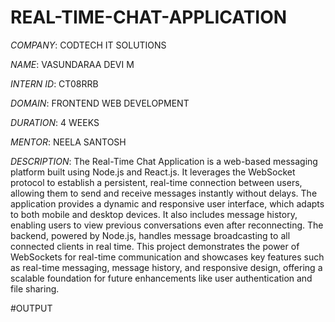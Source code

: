 # REAL-TIME-CHAT-APPLICATION

*COMPANY*: CODTECH IT SOLUTIONS

*NAME*: VASUNDARAA DEVI M

*INTERN ID*: CT08RRB

*DOMAIN*: FRONTEND WEB DEVELOPMENT

*DURATION*: 4 WEEKS

*MENTOR*: NEELA SANTOSH

*DESCRIPTION*: The Real-Time Chat Application is a web-based messaging platform built using Node.js and React.js. It leverages the WebSocket protocol to establish a persistent, real-time connection between users, allowing them to send and receive messages instantly without delays. The application provides a dynamic and responsive user interface, which adapts to both mobile and desktop devices. It also includes message history, enabling users to view previous conversations even after reconnecting. The backend, powered by Node.js, handles message broadcasting to all connected clients in real time. This project demonstrates the power of WebSockets for real-time communication and showcases key features such as real-time messaging, message history, and responsive design, offering a scalable foundation for future enhancements like user authentication and file sharing.

#OUTPUT

